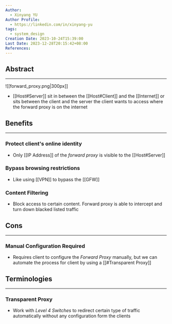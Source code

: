 ```yaml
---
Author:
  - Xinyang YU
Author Profile:
  - https://linkedin.com/in/xinyang-yu
tags:
  - system_design
Creation Date: 2023-10-24T15:39:00
Last Date: 2023-12-28T20:15:42+08:00
References: 
---
```

## Abstract
---
![[forward_proxy.png|300px]]
- [[Host#Server]] sit in between the [[Host#Client]] and the [[Internet]] or sits between the client and the server the client wants to access where the forward proxy is on the internet


## Benefits
---
### Protect client's online identity
- Only [[IP Address]] of the *forward proxy* is visible to the [[Host#Server]]
### Bypass browsing restrictions 
- Like using [[VPN]] to bypass the [[GFW]]
### Content Filtering
- Block access to certain content. Forward proxy is able to intercept and turn down blacked listed traffic

## Cons
---
### Manual Configuration Required
- Requires client to configure the *Forward Proxy* manually, but we can automate the process for client by using a [[#Transparent Proxy]]


## Terminologies 
---
### Transparent Proxy
- Work with *Level 4 Switches* to redirect certain type of traffic automatically without any configuration form the clients